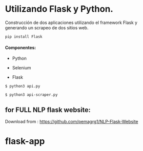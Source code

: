 

# Utilizando Flask y Python.
Construcción de dos aplicaciones utilizando el framework Flask y generando un scrapeo de dos sitios web.

`pip install Flask` 

#### Componentes:

- Python

- Selenium

- Flask

`$ python3 api.py`

`$ python3 api-scraper.py`

## for FULL NLP flask website:

Download from : https://github.com/pemagrg1/NLP-Flask-Website
# flask-app
